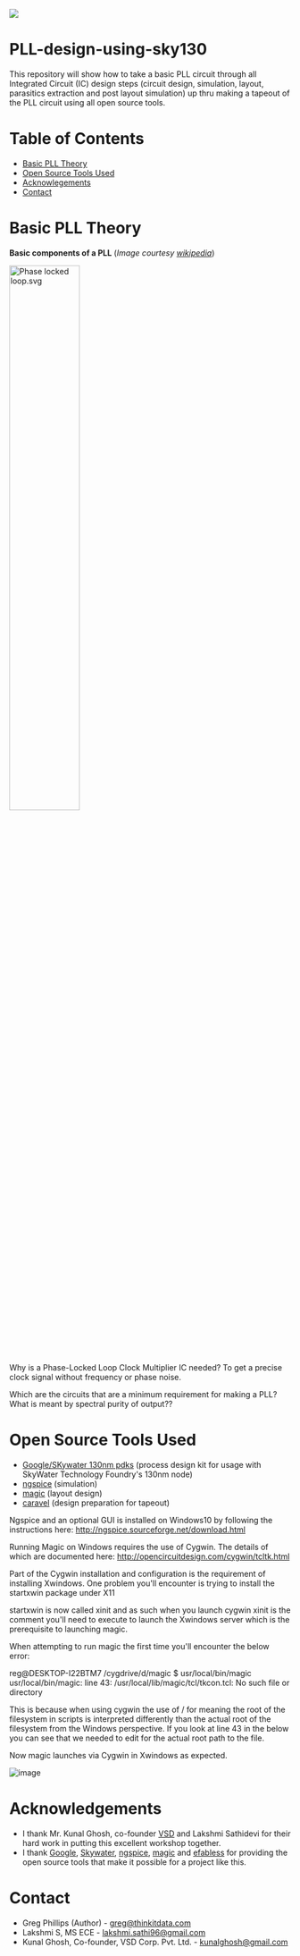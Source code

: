 <a href ="https://www.vlsisystemdesign.com/pll-design-using-sky130/"><img src =https://www.vlsisystemdesign.com/wp-content/uploads/2021/07/PLL-Workshop-Banner_efabless.png></a>
# PLL-design-using-sky130
This repository will show how to take a basic PLL circuit through all Integrated Circuit (IC) design steps (circuit design, simulation, layout, parasitics extraction and post layout simulation) up thru making a tapeout of the PLL circuit using all open source tools.

# Table of Contents
- [Basic PLL Theory](#basic-pll-theory)
- [Open Source Tools Used](#open-source-tools-used)
- [Acknowlegements](#Acknowledgements)
- [Contact](#Contact)

# Basic PLL Theory

<b>Basic components of a PLL</b> (<i>Image courtesy [wikipedia](https://en.wikipedia.org/wiki/Phase-locked_loop#/media/File:Phase_locked_loop.svg)</i>)
<p><a href="https://commons.wikimedia.org/wiki/File:Phase_locked_loop.svg#/media/File:Phase_locked_loop.svg"><img height="50%" width="50%" src="https://upload.wikimedia.org/wikipedia/commons/thumb/d/db/Phase_locked_loop.svg/1200px-Phase_locked_loop.svg.png" alt="Phase locked loop.svg"></a>
 

Why is a Phase-Locked Loop Clock Multiplier IC needed?
To get a precise clock signal without frequency or phase noise.

Which are the circuits that are a minimum requirement for making a PLL?
What is meant by spectral purity of output??

# Open Source Tools Used

* [Google/SKywater 130nm pdks](https://github.com/google/skywater-pdk) (process design kit for usage with SkyWater Technology Foundry's 130nm node) <br>
* [ngspice](http://ngspice.sourceforge.net/download.html) (simulation) <br>
* [magic](http://opencircuitdesign.com/magic/) (layout design) <br>
* [caravel](https://github.com/efabless/caravel) (design preparation for tapeout)
 
 Ngspice and an optional GUI is installed on Windows10 by following the instructions here: http://ngspice.sourceforge.net/download.html




Running Magic on Windows requires the use of Cygwin.  The details of which are documented here: http://opencircuitdesign.com/cygwin/tcltk.html

Part of the Cygwin installation and configuration is the requirement of installing Xwindows.  One problem you'll encounter is trying to install the startxwin package under X11


startxwin is now called xinit and as such when you launch cygwin xinit is the comment you'll need to execute to launch the Xwindows server which is the prerequisite to launching magic.




When attempting to run magic the first time you'll encounter the below error:

reg@DESKTOP-I22BTM7 /cygdrive/d/magic
$ usr/local/bin/magic
usr/local/bin/magic: line 43: /usr/local/lib/magic/tcl/tkcon.tcl: No such file or directory

This is because when using cygwin the use of / for meaning the root of the filesystem in scripts is interpreted differently than the actual root of the filesystem from the Windows perspective.  If you look at line 43 in the below you can see that we needed to edit for the actual root path to the file.



Now magic launches via Cygwin in Xwindows as expected.



![image](https://user-images.githubusercontent.com/8312541/127877636-ff70a2e3-b303-44d6-81cb-2be77c46b23f.png)



# Acknowledgements

* I thank Mr. Kunal Ghosh, co-founder [VSD](https://www.vlsisystemdesign.com/) and Lakshmi Sathidevi for their hard work in putting this excellent workshop together.
* I thank [Google](https://github.com/google), [Skywater](https://www.skywatertechnology.com/), [ngspice](http://ngspice.sourceforge.net/), [magic](http://opencircuitdesign.com/magic/) and [efabless](https://efabless.com/) for providing the open source tools that make it possible for a project like this.

# Contact

* Greg Phillips (Author) - greg@thinkitdata.com
* Lakshmi S, MS ECE - lakshmi.sathi96@gmail.com
* Kunal Ghosh, Co-founder, VSD Corp. Pvt. Ltd. - kunalghosh@gmail.com
